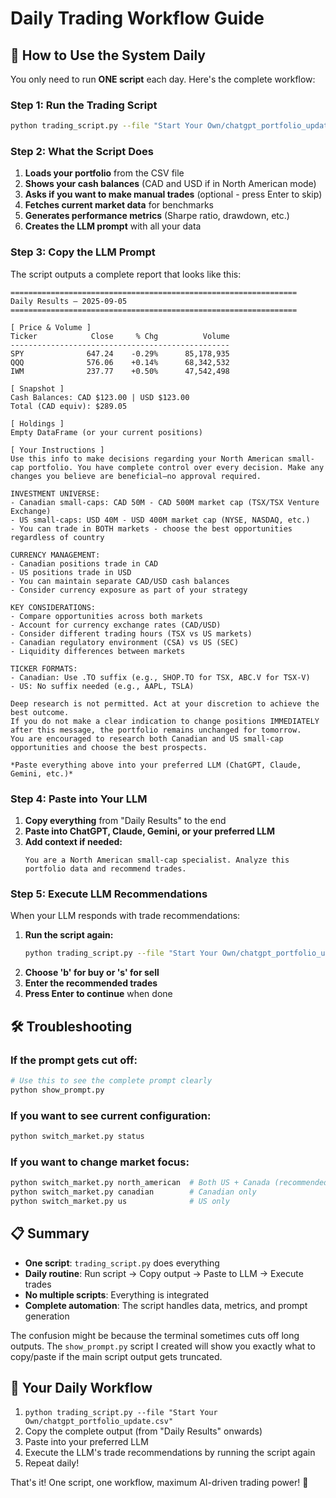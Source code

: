 # Daily Trading Workflow Guide

## 🔄 **How to Use the System Daily**

You only need to run **ONE script** each day. Here's the complete workflow:

### **Step 1: Run the Trading Script**
```bash
python trading_script.py --file "Start Your Own/chatgpt_portfolio_update.csv"
```

### **Step 2: What the Script Does**
1. **Loads your portfolio** from the CSV file
2. **Shows your cash balances** (CAD and USD if in North American mode)
3. **Asks if you want to make manual trades** (optional - press Enter to skip)
4. **Fetches current market data** for benchmarks
5. **Generates performance metrics** (Sharpe ratio, drawdown, etc.)
6. **Creates the LLM prompt** with all your data

### **Step 3: Copy the LLM Prompt**
The script outputs a complete report that looks like this:

```
================================================================
Daily Results — 2025-09-05
================================================================

[ Price & Volume ]
Ticker            Close     % Chg          Volume
-------------------------------------------------
SPY              647.24    -0.29%      85,178,935
QQQ              576.06    +0.14%      68,342,532
IWM              237.77    +0.50%      47,542,498

[ Snapshot ]
Cash Balances: CAD $123.00 | USD $123.00
Total (CAD equiv): $289.05

[ Holdings ]
Empty DataFrame (or your current positions)

[ Your Instructions ]
Use this info to make decisions regarding your North American small-cap portfolio. You have complete control over every decision. Make any changes you believe are beneficial—no approval required.

INVESTMENT UNIVERSE:
- Canadian small-caps: CAD 50M - CAD 500M market cap (TSX/TSX Venture Exchange)  
- US small-caps: USD 40M - USD 400M market cap (NYSE, NASDAQ, etc.)
- You can trade in BOTH markets - choose the best opportunities regardless of country

CURRENCY MANAGEMENT:
- Canadian positions trade in CAD
- US positions trade in USD  
- You can maintain separate CAD/USD cash balances
- Consider currency exposure as part of your strategy

KEY CONSIDERATIONS:
- Compare opportunities across both markets
- Account for currency exchange rates (CAD/USD)
- Consider different trading hours (TSX vs US markets)
- Canadian regulatory environment (CSA) vs US (SEC)
- Liquidity differences between markets

TICKER FORMATS:
- Canadian: Use .TO suffix (e.g., SHOP.TO for TSX, ABC.V for TSX-V)
- US: No suffix needed (e.g., AAPL, TSLA)

Deep research is not permitted. Act at your discretion to achieve the best outcome.
If you do not make a clear indication to change positions IMMEDIATELY after this message, the portfolio remains unchanged for tomorrow.
You are encouraged to research both Canadian and US small-cap opportunities and choose the best prospects.

*Paste everything above into your preferred LLM (ChatGPT, Claude, Gemini, etc.)*
```

### **Step 4: Paste into Your LLM**
1. **Copy everything** from "Daily Results" to the end
2. **Paste into ChatGPT, Claude, Gemini, or your preferred LLM**
3. **Add context if needed:**
   ```
   You are a North American small-cap specialist. Analyze this portfolio data and recommend trades.
   ```

### **Step 5: Execute LLM Recommendations**
When your LLM responds with trade recommendations:
1. **Run the script again:**
   ```bash
   python trading_script.py --file "Start Your Own/chatgpt_portfolio_update.csv"
   ```
2. **Choose 'b' for buy or 's' for sell**
3. **Enter the recommended trades**
4. **Press Enter to continue** when done

## 🛠 **Troubleshooting**

### **If the prompt gets cut off:**
```bash
# Use this to see the complete prompt clearly
python show_prompt.py
```

### **If you want to see current configuration:**
```bash
python switch_market.py status
```

### **If you want to change market focus:**
```bash
python switch_market.py north_american  # Both US + Canada (recommended)
python switch_market.py canadian        # Canadian only
python switch_market.py us              # US only
```

## 📋 **Summary**
- **One script**: `trading_script.py` does everything
- **Daily routine**: Run script → Copy output → Paste to LLM → Execute trades
- **No multiple scripts**: Everything is integrated
- **Complete automation**: The script handles data, metrics, and prompt generation

The confusion might be because the terminal sometimes cuts off long outputs. The `show_prompt.py` script I created will show you exactly what to copy/paste if the main script output gets truncated.

## 🎯 **Your Daily Workflow**
1. `python trading_script.py --file "Start Your Own/chatgpt_portfolio_update.csv"`
2. Copy the complete output (from "Daily Results" onwards)
3. Paste into your preferred LLM
4. Execute the LLM's trade recommendations by running the script again
5. Repeat daily!

That's it! One script, one workflow, maximum AI-driven trading power! 🚀
